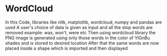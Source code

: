 # WordCloud
In this Code, libraries like nltk, matplotlib, wordcloud, numpy and pandas are used 
A user's choice of data is given as input and all the stop words are removed example: was, won't, were etc
Then using wordcloud library the PNG image is generated using only those words in the color of YlGnBu shades and is stored to desired location
After that the same words are now placed inside a shape which is imported and then displayed 
